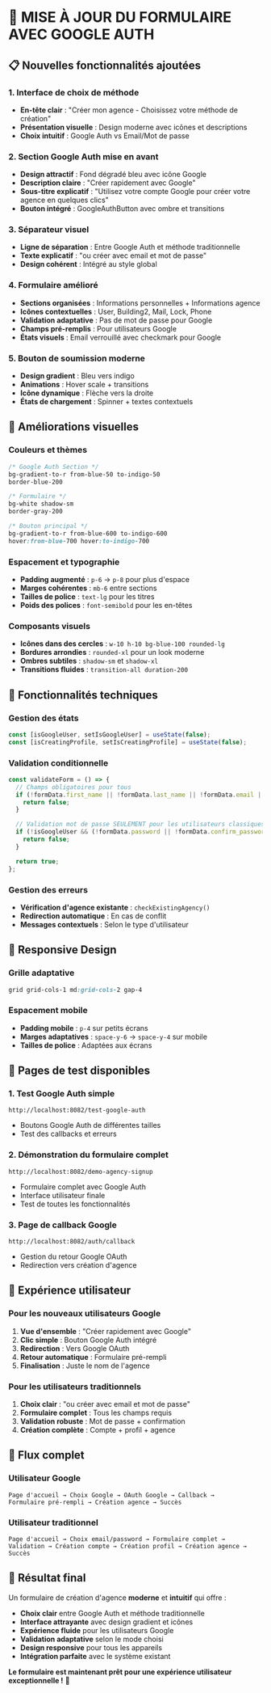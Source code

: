 # 🚀 **MISE À JOUR DU FORMULAIRE AVEC GOOGLE AUTH**

## 📋 **Nouvelles fonctionnalités ajoutées**

### **1. Interface de choix de méthode**
- **En-tête clair** : "Créer mon agence - Choisissez votre méthode de création"
- **Présentation visuelle** : Design moderne avec icônes et descriptions
- **Choix intuitif** : Google Auth vs Email/Mot de passe

### **2. Section Google Auth mise en avant**
- **Design attractif** : Fond dégradé bleu avec icône Google
- **Description claire** : "Créer rapidement avec Google"
- **Sous-titre explicatif** : "Utilisez votre compte Google pour créer votre agence en quelques clics"
- **Bouton intégré** : GoogleAuthButton avec ombre et transitions

### **3. Séparateur visuel**
- **Ligne de séparation** : Entre Google Auth et méthode traditionnelle
- **Texte explicatif** : "ou créer avec email et mot de passe"
- **Design cohérent** : Intégré au style global

### **4. Formulaire amélioré**
- **Sections organisées** : Informations personnelles + Informations agence
- **Icônes contextuelles** : User, Building2, Mail, Lock, Phone
- **Validation adaptative** : Pas de mot de passe pour Google
- **Champs pré-remplis** : Pour utilisateurs Google
- **États visuels** : Email verrouillé avec checkmark pour Google

### **5. Bouton de soumission moderne**
- **Design gradient** : Bleu vers indigo
- **Animations** : Hover scale + transitions
- **Icône dynamique** : Flèche vers la droite
- **États de chargement** : Spinner + textes contextuels

## 🎨 **Améliorations visuelles**

### **Couleurs et thèmes**
```css
/* Google Auth Section */
bg-gradient-to-r from-blue-50 to-indigo-50
border-blue-200

/* Formulaire */
bg-white shadow-sm
border-gray-200

/* Bouton principal */
bg-gradient-to-r from-blue-600 to-indigo-600
hover:from-blue-700 hover:to-indigo-700
```

### **Espacement et typographie**
- **Padding augmenté** : `p-6` → `p-8` pour plus d'espace
- **Marges cohérentes** : `mb-6` entre sections
- **Tailles de police** : `text-lg` pour les titres
- **Poids des polices** : `font-semibold` pour les en-têtes

### **Composants visuels**
- **Icônes dans des cercles** : `w-10 h-10 bg-blue-100 rounded-lg`
- **Bordures arrondies** : `rounded-xl` pour un look moderne
- **Ombres subtiles** : `shadow-sm` et `shadow-xl`
- **Transitions fluides** : `transition-all duration-200`

## 🔧 **Fonctionnalités techniques**

### **Gestion des états**
```typescript
const [isGoogleUser, setIsGoogleUser] = useState(false);
const [isCreatingProfile, setIsCreatingProfile] = useState(false);
```

### **Validation conditionnelle**
```typescript
const validateForm = () => {
  // Champs obligatoires pour tous
  if (!formData.first_name || !formData.last_name || !formData.email || !formData.agency_name) {
    return false;
  }

  // Validation mot de passe SEULEMENT pour les utilisateurs classiques
  if (!isGoogleUser && (!formData.password || !formData.confirm_password)) {
    return false;
  }

  return true;
};
```

### **Gestion des erreurs**
- **Vérification d'agence existante** : `checkExistingAgency()`
- **Redirection automatique** : En cas de conflit
- **Messages contextuels** : Selon le type d'utilisateur

## 📱 **Responsive Design**

### **Grille adaptative**
```css
grid grid-cols-1 md:grid-cols-2 gap-4
```

### **Espacement mobile**
- **Padding mobile** : `p-4` sur petits écrans
- **Marges adaptatives** : `space-y-6` → `space-y-4` sur mobile
- **Tailles de police** : Adaptées aux écrans

## 🧪 **Pages de test disponibles**

### **1. Test Google Auth simple**
```
http://localhost:8082/test-google-auth
```
- Boutons Google Auth de différentes tailles
- Test des callbacks et erreurs

### **2. Démonstration du formulaire complet**
```
http://localhost:8082/demo-agency-signup
```
- Formulaire complet avec Google Auth
- Interface utilisateur finale
- Test de toutes les fonctionnalités

### **3. Page de callback Google**
```
http://localhost:8082/auth/callback
```
- Gestion du retour Google OAuth
- Redirection vers création d'agence

## 🎯 **Expérience utilisateur**

### **Pour les nouveaux utilisateurs Google**
1. **Vue d'ensemble** : "Créer rapidement avec Google"
2. **Clic simple** : Bouton Google Auth intégré
3. **Redirection** : Vers Google OAuth
4. **Retour automatique** : Formulaire pré-rempli
5. **Finalisation** : Juste le nom de l'agence

### **Pour les utilisateurs traditionnels**
1. **Choix clair** : "ou créer avec email et mot de passe"
2. **Formulaire complet** : Tous les champs requis
3. **Validation robuste** : Mot de passe + confirmation
4. **Création complète** : Compte + profil + agence

## 🔄 **Flux complet**

### **Utilisateur Google**
```
Page d'accueil → Choix Google → OAuth Google → Callback → 
Formulaire pré-rempli → Création agence → Succès
```

### **Utilisateur traditionnel**
```
Page d'accueil → Choix email/password → Formulaire complet → 
Validation → Création compte → Création profil → Création agence → Succès
```

## 🎉 **Résultat final**

Un formulaire de création d'agence **moderne** et **intuitif** qui offre :

- **Choix clair** entre Google Auth et méthode traditionnelle
- **Interface attrayante** avec design gradient et icônes
- **Expérience fluide** pour les utilisateurs Google
- **Validation adaptative** selon le mode choisi
- **Design responsive** pour tous les appareils
- **Intégration parfaite** avec le système existant

**Le formulaire est maintenant prêt pour une expérience utilisateur exceptionnelle !** 🚀

